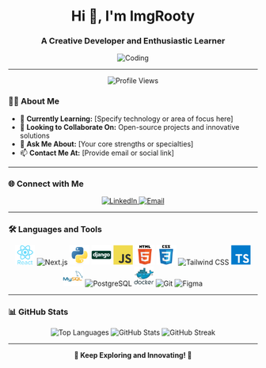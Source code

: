 <h1 align="center">Hi 👋, I'm ImgRooty</h1>
<h3 align="center">A Creative Developer and Enthusiastic Learner</h3>

<div align="center">
  <img src="https://cdn.dribbble.com/users/1708816/screenshots/15637256/media/f9826f0af8a49462f048262a8502035b.gif" alt="Coding" width="600"/>
</div>

---

<p align="center">
  <img src="https://komarev.com/ghpvc/?username=imgrooty&label=Profile%20Views&color=0e75b6&style=flat" alt="Profile Views" />
</p>

### 👨‍💻 About Me
- 🌱 **Currently Learning:** [Specify technology or area of focus here]  
- 👯 **Looking to Collaborate On:** Open-source projects and innovative solutions  
- 💬 **Ask Me About:** [Your core strengths or specialties]  
- 📫 **Contact Me At:** [Provide email or social link]  

---

### 🌐 **Connect with Me**
<div align="center">
  <a href="https://www.linkedin.com/" target="_blank">
    <img src="https://img.shields.io/badge/LinkedIn-blue?style=for-the-badge&logo=linkedin&logoColor=white" alt="LinkedIn" />
  </a>
  <a href="mailto:[your-email]" target="_blank">
    <img src="https://img.shields.io/badge/Email-D14836?style=for-the-badge&logo=gmail&logoColor=white" alt="Email" />
  </a>
</div>

---

### 🛠 **Languages and Tools**
<div align="center">
  <img src="https://raw.githubusercontent.com/devicons/devicon/master/icons/react/react-original-wordmark.svg" alt="React" width="40" height="40"/>
  <img src="https://cdn.worldvectorlogo.com/logos/nextjs-2.svg" alt="Next.js" width="40" height="40"/>
  <img src="https://raw.githubusercontent.com/devicons/devicon/master/icons/python/python-original.svg" alt="Python" width="40" height="40"/>
  <img src="https://raw.githubusercontent.com/devicons/devicon/master/icons/django/django-original.svg" alt="Django" width="40" height="40"/>
  <img src="https://raw.githubusercontent.com/devicons/devicon/master/icons/javascript/javascript-original.svg" alt="JavaScript" width="40" height="40"/>
  <img src="https://raw.githubusercontent.com/devicons/devicon/master/icons/html5/html5-original-wordmark.svg" alt="HTML5" width="40" height="40"/>
  <img src="https://raw.githubusercontent.com/devicons/devicon/master/icons/css3/css3-original-wordmark.svg" alt="CSS3" width="40" height="40"/>
  <img src="https://www.vectorlogo.zone/logos/tailwindcss/tailwindcss-icon.svg" alt="Tailwind CSS" width="40" height="40"/>
  <img src="https://raw.githubusercontent.com/devicons/devicon/master/icons/typescript/typescript-original.svg" alt="TypeScript" width="40" height="40"/>
  <img src="https://raw.githubusercontent.com/devicons/devicon/master/icons/mysql/mysql-original-wordmark.svg" alt="MySQL" width="40" height="40"/>
  <img src="https://www.vectorlogo.zone/logos/postgresql/postgresql-original-wordmark.svg" alt="PostgreSQL" width="40" height="40"/>
  <img src="https://raw.githubusercontent.com/devicons/devicon/master/icons/docker/docker-original-wordmark.svg" alt="Docker" width="40" height="40"/>
  <img src="https://www.vectorlogo.zone/logos/git-scm/git-scm-icon.svg" alt="Git" width="40" height="40"/>
  <img src="https://www.vectorlogo.zone/logos/figma/figma-icon.svg" alt="Figma" width="40" height="40"/>
</div>

---

### 📊 **GitHub Stats**
<div align="center">
  <img src="https://github-readme-stats.vercel.app/api/top-langs/?username=imgrooty&layout=compact&theme=radical" alt="Top Languages" />
  <img src="https://github-readme-stats.vercel.app/api?username=imgrooty&show_icons=true&theme=radical" alt="GitHub Stats" />
  <img src="https://github-readme-streak-stats.herokuapp.com/?user=imgrooty&theme=radical" alt="GitHub Streak" />
</div>

---

<div align="center">
  <strong>🌟 Keep Exploring and Innovating! 🌟</strong>
</div>
